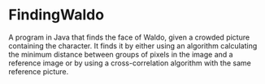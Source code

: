 # FindingWaldo
A program in Java that finds the face of Waldo, given a crowded picture containing the character. It finds it by either using an algorithm calculating the minimum distance between groups of pixels in the image and a reference image or by using a cross-correlation algorithm with the same reference picture.
